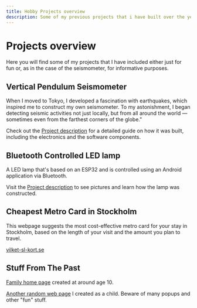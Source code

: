 ```yaml
---
title: Hobby Projects overview
description: Some of my previous projects that i have built over the years.
---
```

# Projects overview

Here you will find some of my projects that I have included either just for fun or, as in the case of the seismometer, for informative purposes.

## Vertical Pendulum Seismometer

When I moved to Tokyo, I developed a fascination with earthquakes, which inspired me to construct my own seismometer. To my astonishment, I began detecting seismic activities not just locally, but from all around the world — sometimes even from the farthest corners of the globe."

Check out the [Project description](/seismometer) for a detailed guide on how it was built, including the electronics and the software components.

## Bluetooth Controlled LED lamp
A LED lamp that's based on an ESP32 and is controlled using an Android application via Bluetooth.

Visit the [Project description](/led-lamp) to see pictures and learn how the lamp was constructed.

## Cheapest Metro Card in Stockholm
This webpage suggests the most cost-effective metro card for your stay in Stockholm, based on the length of your visit and the amount you plan to travel.

[vilket-sl-kort.se](https://vilket-sl-kort.se)

## Stuff From The Past

<a rel="nofollow" href="/family-page">Family home page</a> created at around age 10.

<a rel="nofollow" href="/derp-page">Another random web page</a> I created as a child. Beware of many popups and other "fun" stuff.
